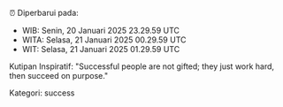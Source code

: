 ⏰ Diperbarui pada:
- WIB: Senin, 20 Januari 2025 23.29.59 UTC
- WITA: Selasa, 21 Januari 2025 00.29.59 UTC
- WIT: Selasa, 21 Januari 2025 01.29.59 UTC

Kutipan Inspiratif:
"Successful people are not gifted; they just work hard, then succeed on purpose."


Kategori: success

